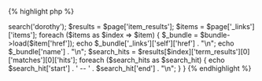 {% highlight php %}
<?php

require 'vendor/autoload.php';

$bundle = new Clarify\Bundle('my api key');
$page = $bundle->search('dorothy');

$results = $page['item_results'];
$items = $page['_links']['items'];
foreach ($items as $index => $item) {
    $_bundle = $bundle->load($item['href']);

    echo $_bundle['_links']['self']['href'] . "\n";
    echo $_bundle['name'] . "\n";

    $search_hits = $results[$index]['term_results'][0]['matches'][0]['hits'];
    foreach ($search_hits as $search_hit) {
        echo $search_hit['start'] . ' -- ' . $search_hit['end'] . "\n";
    }
}
{% endhighlight %}